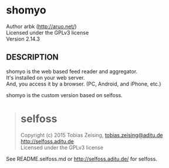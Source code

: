 shomyo
======

Author arbk (http://aruo.net/)  
Licensed under the GPLv3 license  
Version 2.14.3  


DESCRIPTION
-----------

shomyo is the web based feed reader and aggregator.  
It's installed on your web server.  
And, you access it by a browser. (PC, Android, and iPhone, etc.)  

shomyo is the custom version based on selfoss.  

> selfoss
> =======
> 
> Copyright (c) 2015 Tobias Zeising, tobias.zeising@aditu.de  
> http://selfoss.aditu.de  
> Licensed under the GPLv3 license

See README.selfoss.md or http://selfoss.aditu.de/ for selfoss.  
